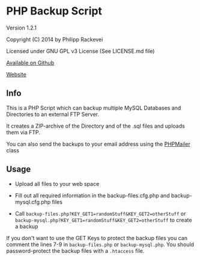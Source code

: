 # PHP Backup Script

Version 1.2.1

Copyright (C) 2014 by Philipp Rackevei

Licensed under GNU GPL v3 License (See LICENSE.md file)

[Available on Github](https://github.com/philipp-r/PHP-Backup-Script "PHP Backup Script on Github")

[Website](http://8qq.de/php-backup/ "PHP Backup Script Website")

## Info

This is a PHP Script which can backup multiple MySQL Databases and Directories to an external FTP Server.

It creates a ZIP-archive of the Directory and of the .sql files and uploads them via FTP.

You can also send the backups to your email address using the [PHPMailer](https://github.com/PHPMailer/PHPMailer) class

## Usage

* Upload all files to your web space

* Fill out all required information in the backup-files.cfg.php and backup-mysql.cfg.php files

* Call `backup-files.php?KEY_GET1=randomStuff&KEY_GET2=otherStuff` or `backup-mysql.php?KEY_GET1=randomStuff&KEY_GET2=otherStuff` to create a backup

If you don't want to use the GET Keys to protect the backup files you can comment the lines 7-9 in `backup-files.php` or `backup-mysql.php`.
You should password-protect the backup files with a `.htaccess` file.
